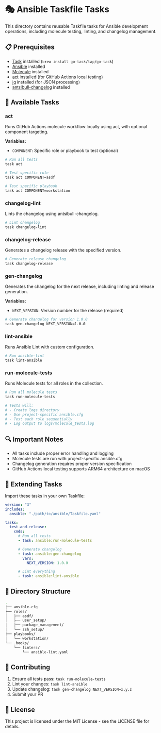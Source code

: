 # 🎭 Ansible Taskfile Tasks

This directory contains reusable Taskfile tasks for Ansible development operations,
including molecule testing, linting, and changelog management.

## 📋 Prerequisites

- [Task](https://taskfile.dev) installed (`brew install go-task/tap/go-task`)
- [Ansible](https://docs.ansible.com/ansible/latest/installation_guide/intro_installation.html)
  installed
- [Molecule](https://molecule.readthedocs.io/en/latest/installation.html) installed
- [act](https://github.com/nektos/act) installed (for GitHub Actions local testing)
- [jq](https://stedolan.github.io/jq/download/) installed (for JSON processing)
- [antsibull-changelog](https://github.com/ansible-community/antsibull-changelog)
  installed

## 🎯 Available Tasks

### act

Runs GitHub Actions molecule workflow locally using act, with optional
component targeting.

**Variables:**

- `COMPONENT`: Specific role or playbook to test (optional)

```bash
# Run all tests
task act

# Test specific role
task act COMPONENT=asdf

# Test specific playbook
task act COMPONENT=workstation
```

### changelog-lint

Lints the changelog using antsibull-changelog.

```bash
# Lint changelog
task changelog-lint
```

### changelog-release

Generates a changelog release with the specified version.

```bash
# Generate release changelog
task changelog-release
```

### gen-changelog

Generates the changelog for the next release, including linting and release generation.

**Variables:**

- `NEXT_VERSION`: Version number for the release (required)

```bash
# Generate changelog for version 1.0.0
task gen-changelog NEXT_VERSION=1.0.0
```

### lint-ansible

Runs Ansible Lint with custom configuration.

```bash
# Run ansible-lint
task lint-ansible
```

### run-molecule-tests

Runs Molecule tests for all roles in the collection.

```bash
# Run all molecule tests
task run-molecule-tests

# Tests will:
# - Create logs directory
# - Use project-specific ansible.cfg
# - Test each role sequentially
# - Log output to logs/molecule_tests.log
```

## 🔍 Important Notes

- All tasks include proper error handling and logging
- Molecule tests are run with project-specific ansible.cfg
- Changelog generation requires proper version specification
- GitHub Actions local testing supports ARM64 architecture on macOS

## 🔧 Extending Tasks

Import these tasks in your own Taskfile:

```yaml
version: "3"
includes:
  ansible: "./path/to/ansible/Taskfile.yaml"

tasks:
  test-and-release:
    cmds:
      # Run all tests
      - task: ansible:run-molecule-tests

      # Generate changelog
      - task: ansible:gen-changelog
        vars:
          NEXT_VERSION: 1.0.0

      # Lint everything
      - task: ansible:lint-ansible
```

## 📝 Directory Structure

```bash
.
├── ansible.cfg
├── roles/
│   ├── asdf/
│   ├── user_setup/
│   ├── package_management/
│   └── zsh_setup/
├── playbooks/
│   └── workstation/
└── .hooks/
    └── linters/
        └── ansible-lint.yaml
```

## 🤝 Contributing

1. Ensure all tests pass: `task run-molecule-tests`
2. Lint your changes: `task lint-ansible`
3. Update changelog: `task gen-changelog NEXT_VERSION=x.y.z`
4. Submit your PR

## 📜 License

This project is licensed under the MIT License - see the LICENSE file for details.
